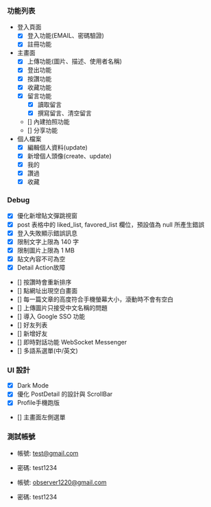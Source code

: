### 功能列表

- 登入頁面
  - [x] 登入功能(EMAIL、密碼驗證)
  - [x] 註冊功能
- 主畫面
  - [x] 上傳功能(圖片、描述、使用者名稱)
  - [x] 登出功能
  - [x] 按讚功能
  - [x] 收藏功能
  - [x] 留言功能
    - [x] 讀取留言
    - [x] 撰寫留言、清空留言
  - [] 內建拍照功能
  - [] 分享功能
- 個人檔案
  - [x] 編輯個人資料(update)
  - [x] 新增個人頭像(create、update)
  - [x] 我的
  - [x] 讚過
  - [x] 收藏

### Debug

- [x] 優化新增貼文彈跳視窗
- [x] post 表格中的 liked_list, favored_list 欄位，預設值為 null 所產生錯誤
- [x] 登入失敗顯示錯誤訊息
- [x] 限制文字上限為 140 字
- [x] 限制圖片上限為 1 MB
- [x] 貼文內容不可為空
- [x] Detail Action故障
- [] 按讚時會重新排序
- [] 點網址出現空白畫面
- [] 每一篇文章的高度符合手機螢幕大小，滾動時不會有空白
- [] 上傳圖片只接受中文名稱的問題
- [] 導入 Google SSO 功能
- [] 好友列表
- [] 新增好友
- [] 即時對話功能 WebSocket Messenger
- [] 多語系選單(中/英文)

### UI 設計

- [x] Dark Mode
- [x] 優化 PostDetail 的設計與 ScrollBar
- [x] Profile手機跑版
- [] 主畫面左側選單

### 測試帳號

- 帳號: test@gmail.com
- 密碼: test1234

- 帳號: observer1220@gmail.com
- 密碼: test1234
